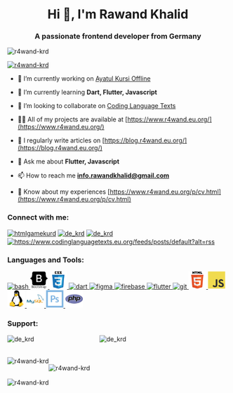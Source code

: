 <h1 align="center">Hi 👋, I'm Rawand Khalid</h1>
<h3 align="center">A passionate frontend developer from Germany</h3>

<p align="left"> <img src="https://komarev.com/ghpvc/?username=r4wand-krd&label=Profile%20views&color=0e75b6&style=flat" alt="r4wand-krd" /> </p>

<p align="left"> <a href="https://github.com/ryo-ma/github-profile-trophy"><img src="https://github-profile-trophy.vercel.app/?username=r4wand-krd" alt="r4wand-krd" /></a> </p>

- 🔭 I’m currently working on [Ayatul Kursi Offline](https://play.google.com/store/apps/details?id=com.rawand.ayatulkursi)

- 🌱 I’m currently learning **Dart, Flutter, Javascript**

- 👯 I’m looking to collaborate on [Coding Language Texts](https://www.codinglanguagetexts.eu.org)

- 👨‍💻 All of my projects are available at [https://www.r4wand.eu.org/](https://www.r4wand.eu.org/)

- 📝 I regularly write articles on [https://blog.r4wand.eu.org/](https://blog.r4wand.eu.org/)

- 💬 Ask me about **Flutter, Javascript**

- 📫 How to reach me **info.rawandkhalid@gmail.com**

- 📄 Know about my experiences [https://www.r4wand.eu.org/p/cv.html](https://www.r4wand.eu.org/p/cv.html)

<h3 align="left">Connect with me:</h3>
<p align="left">
<a href="https://fb.com/htmlgamekurd" target="blank"><img align="center" src="https://raw.githubusercontent.com/rahuldkjain/github-profile-readme-generator/master/src/images/icons/Social/facebook.svg" alt="htmlgamekurd" height="30" width="40" /></a>
<a href="https://instagram.com/de_krd" target="blank"><img align="center" src="https://raw.githubusercontent.com/rahuldkjain/github-profile-readme-generator/master/src/images/icons/Social/instagram.svg" alt="de_krd" height="30" width="40" /></a>
<a href="https://www.youtube.com/c/de_krd" target="blank"><img align="center" src="https://raw.githubusercontent.com/rahuldkjain/github-profile-readme-generator/master/src/images/icons/Social/youtube.svg" alt="de_krd" height="30" width="40" /></a>
<a href="/https://www.codinglanguagetexts.eu.org/feeds/posts/default?alt=rss" target="blank"><img align="center" src="https://raw.githubusercontent.com/rahuldkjain/github-profile-readme-generator/master/src/images/icons/Social/rss.svg" alt="https://www.codinglanguagetexts.eu.org/feeds/posts/default?alt=rss" height="30" width="40" /></a>
</p>

<h3 align="left">Languages and Tools:</h3>
<p align="left"> <a href="https://www.gnu.org/software/bash/" target="_blank" rel="noreferrer"> <img src="https://www.vectorlogo.zone/logos/gnu_bash/gnu_bash-icon.svg" alt="bash" width="40" height="40"/> </a> <a href="https://getbootstrap.com" target="_blank" rel="noreferrer"> <img src="https://raw.githubusercontent.com/devicons/devicon/master/icons/bootstrap/bootstrap-plain-wordmark.svg" alt="bootstrap" width="40" height="40"/> </a> <a href="https://www.w3schools.com/css/" target="_blank" rel="noreferrer"> <img src="https://raw.githubusercontent.com/devicons/devicon/master/icons/css3/css3-original-wordmark.svg" alt="css3" width="40" height="40"/> </a> <a href="https://dart.dev" target="_blank" rel="noreferrer"> <img src="https://www.vectorlogo.zone/logos/dartlang/dartlang-icon.svg" alt="dart" width="40" height="40"/> </a> <a href="https://www.figma.com/" target="_blank" rel="noreferrer"> <img src="https://www.vectorlogo.zone/logos/figma/figma-icon.svg" alt="figma" width="40" height="40"/> </a> <a href="https://firebase.google.com/" target="_blank" rel="noreferrer"> <img src="https://www.vectorlogo.zone/logos/firebase/firebase-icon.svg" alt="firebase" width="40" height="40"/> </a> <a href="https://flutter.dev" target="_blank" rel="noreferrer"> <img src="https://www.vectorlogo.zone/logos/flutterio/flutterio-icon.svg" alt="flutter" width="40" height="40"/> </a> <a href="https://git-scm.com/" target="_blank" rel="noreferrer"> <img src="https://www.vectorlogo.zone/logos/git-scm/git-scm-icon.svg" alt="git" width="40" height="40"/> </a> <a href="https://www.w3.org/html/" target="_blank" rel="noreferrer"> <img src="https://raw.githubusercontent.com/devicons/devicon/master/icons/html5/html5-original-wordmark.svg" alt="html5" width="40" height="40"/> </a> <a href="https://developer.mozilla.org/en-US/docs/Web/JavaScript" target="_blank" rel="noreferrer"> <img src="https://raw.githubusercontent.com/devicons/devicon/master/icons/javascript/javascript-original.svg" alt="javascript" width="40" height="40"/> </a> <a href="https://www.linux.org/" target="_blank" rel="noreferrer"> <img src="https://raw.githubusercontent.com/devicons/devicon/master/icons/linux/linux-original.svg" alt="linux" width="40" height="40"/> </a> <a href="https://www.mysql.com/" target="_blank" rel="noreferrer"> <img src="https://raw.githubusercontent.com/devicons/devicon/master/icons/mysql/mysql-original-wordmark.svg" alt="mysql" width="40" height="40"/> </a> <a href="https://www.photoshop.com/en" target="_blank" rel="noreferrer"> <img src="https://raw.githubusercontent.com/devicons/devicon/master/icons/photoshop/photoshop-line.svg" alt="photoshop" width="40" height="40"/> </a> <a href="https://www.php.net" target="_blank" rel="noreferrer"> <img src="https://raw.githubusercontent.com/devicons/devicon/master/icons/php/php-original.svg" alt="php" width="40" height="40"/> </a> </p>

<h3 align="left">Support:</h3>
<p><a href="https://www.buymeacoffee.com/de_krd"> <img align="left" src="https://cdn.buymeacoffee.com/buttons/v2/default-yellow.png" height="50" width="210" alt="de_krd" /></a><a href="https://ko-fi.com/de_krd"> <img align="left" src="https://cdn.ko-fi.com/cdn/kofi3.png?v=3" height="50" width="210" alt="de_krd" /></a></p><br><br>

<p><img align="left" src="https://github-readme-stats.vercel.app/api/top-langs?username=r4wand-krd&show_icons=true&locale=en&layout=compact" alt="r4wand-krd" /></p>

<p>&nbsp;<img align="center" src="https://github-readme-stats.vercel.app/api?username=r4wand-krd&show_icons=true&locale=en" alt="r4wand-krd" /></p>

<p><img align="center" src="https://github-readme-streak-stats.herokuapp.com/?user=r4wand-krd&" alt="r4wand-krd" /></p>
